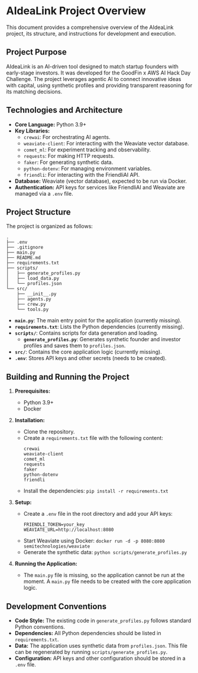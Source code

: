 # AIdeaLink Project Overview

This document provides a comprehensive overview of the AIdeaLink project, its structure, and instructions for development and execution.

## Project Purpose

AIdeaLink is an AI-driven tool designed to match startup founders with early-stage investors. It was developed for the GoodFin x AWS AI Hack Day Challenge. The project leverages agentic AI to connect innovative ideas with capital, using synthetic profiles and providing transparent reasoning for its matching decisions.

## Technologies and Architecture

*   **Core Language:** Python 3.9+
*   **Key Libraries:**
    *   `crewai`: For orchestrating AI agents.
    *   `weaviate-client`: For interacting with the Weaviate vector database.
    *   `comet_ml`: For experiment tracking and observability.
    *   `requests`: For making HTTP requests.
    *   `faker`: For generating synthetic data.
    *   `python-dotenv`: For managing environment variables.
    *   `friendli`: For interacting with the FriendliAI API.
*   **Database:** Weaviate (vector database), expected to be run via Docker.
*   **Authentication:** API keys for services like FriendliAI and Weaviate are managed via a `.env` file.

## Project Structure

The project is organized as follows:

```
.
├── .env
├── .gitignore
├── main.py
├── README.md
├── requirements.txt
├── scripts/
│   ├── generate_profiles.py
│   ├── load_data.py
│   └── profiles.json
└── src/
    ├── __init__.py
    ├── agents.py
    ├── crew.py
    └── tools.py
```

*   **`main.py`**: The main entry point for the application (currently missing).
*   **`requirements.txt`**: Lists the Python dependencies (currently missing).
*   **`scripts/`**: Contains scripts for data generation and loading.
    *   **`generate_profiles.py`**: Generates synthetic founder and investor profiles and saves them to `profiles.json`.
*   **`src/`**: Contains the core application logic (currently missing).
*   **`.env`**: Stores API keys and other secrets (needs to be created).

## Building and Running the Project

1.  **Prerequisites:**
    *   Python 3.9+
    *   Docker

2.  **Installation:**
    *   Clone the repository.
    *   Create a `requirements.txt` file with the following content:
        ```
        crewai
        weaviate-client
        comet_ml
        requests
        faker
        python-dotenv
        friendli
        ```
    *   Install the dependencies: `pip install -r requirements.txt`

3.  **Setup:**
    *   Create a `.env` file in the root directory and add your API keys:
        ```
        FRIENDLI_TOKEN=your_key
        WEAVIATE_URL=http://localhost:8080
        ```
    *   Start Weaviate using Docker: `docker run -d -p 8080:8080 semitechnologies/weaviate`
    *   Generate the synthetic data: `python scripts/generate_profiles.py`

4.  **Running the Application:**
    *   The `main.py` file is missing, so the application cannot be run at the moment. A `main.py` file needs to be created with the core application logic.

## Development Conventions

*   **Code Style:** The existing code in `generate_profiles.py` follows standard Python conventions.
*   **Dependencies:** All Python dependencies should be listed in `requirements.txt`.
*   **Data:** The application uses synthetic data from `profiles.json`. This file can be regenerated by running `scripts/generate_profiles.py`.
*   **Configuration:** API keys and other configuration should be stored in a `.env` file.
